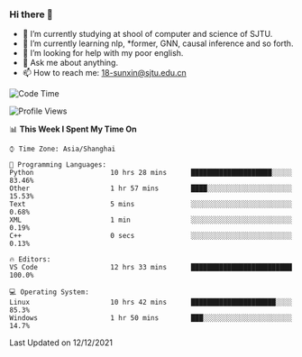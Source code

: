 ### Hi there 👋

<!--
**sunxin000/sunxin000** is a ✨ _special_ ✨ repository because its `README.md` (this file) appears on your GitHub profile.

Here are some ideas to get you started:

- 🔭 I’m currently working on ...
- 🌱 I’m currently learning ...
- 👯 I’m looking to collaborate on ...
- 🤔 I’m looking for help with ...
- 💬 Ask me about ...
- 📫 How to reach me: ...
- 😄 Pronouns: ...
- ⚡ Fun fact: ...
-->
- 🏫 I’m currently studying at shool of computer and science of SJTU.
- 🌱 I’m currently learning nlp, \*former, GNN, causal inference and so forth.
- 🤔 I’m looking for help with my poor english.
- 💬 Ask me about anything.
- 📫 How to reach me: 18-sunxin@sjtu.edu.cn
<!--START_SECTION:waka-->
![Code Time](http://img.shields.io/badge/Code%20Time-76%20hrs%2020%20mins-blue)

![Profile Views](http://img.shields.io/badge/Profile%20Views-0-blue)

📊 **This Week I Spent My Time On** 

```text
⌚︎ Time Zone: Asia/Shanghai

💬 Programming Languages: 
Python                   10 hrs 28 mins      ████████████████████░░░░░   83.46% 
Other                    1 hr 57 mins        ████░░░░░░░░░░░░░░░░░░░░░   15.53% 
Text                     5 mins              ░░░░░░░░░░░░░░░░░░░░░░░░░   0.68% 
XML                      1 min               ░░░░░░░░░░░░░░░░░░░░░░░░░   0.19% 
C++                      0 secs              ░░░░░░░░░░░░░░░░░░░░░░░░░   0.13%

🔥 Editors: 
VS Code                  12 hrs 33 mins      █████████████████████████   100.0%

💻 Operating System: 
Linux                    10 hrs 42 mins      █████████████████████░░░░   85.3% 
Windows                  1 hr 50 mins        ███░░░░░░░░░░░░░░░░░░░░░░   14.7%

```


 Last Updated on 12/12/2021
<!--END_SECTION:waka-->
